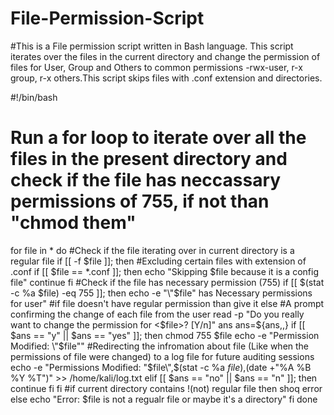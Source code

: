 # File-Permission-Script
#This is a File permission script written in Bash language. This script iterates over the files in the current directory and change the permission of files for User, Group and Others to common permissions -rwx-user, r-x group, r-x others.This script skips files with .conf extension and directories.


#!/bin/bash

# Run a for loop to iterate over all the files in the present directory and check if the file has neccassary permissions of 755, if not than "chmod them"

for file in *
do
        #Check if the file iterating over in current directory is a regular file
        if [[ -f $file ]]; then
        #Excluding certain files with extension of .conf
                if [[ $file == *.conf ]]; then
                        echo "Skipping $file because it is a config file"
                        continue
                fi
                        #Check if the file has necessary permission (755)
                        if [[ $(stat -c %a $file) -eq 755 ]]; then
                                echo -e "\"$file\" has Necessary  permissions for user"
                        #if file doesn't have regular permission than give it
                        else
                                #A prompt confirming the change of each file from the user
                                read -p "Do you really want to change the permission for <$file>? [Y/n]" ans
                                ans=${ans,,}
                                if [[ $ans == "y" || $ans == "yes" ]]; then
                                        chmod 755 $file
                                        echo -e "Permission Modified: \"$file\""
                                        #Redirecting the infromation about file (Like when the permissions of file were changed) to a log file for future auditing sessions
                                        echo -e "Permissions Modified: \"$file\",$(stat -c %a $file),$(date +"%A %B %Y %T")" >> /home/kali/log.txt
                                elif [[ $ans == "no" || $ans == "n" ]]; then
                                        continue
                                fi
                        fi
        #if current directory contains !(not) regular file then shoq error
        else
                echo "Error: $file is not a regualr file or maybe it's a directory"
        fi
done
